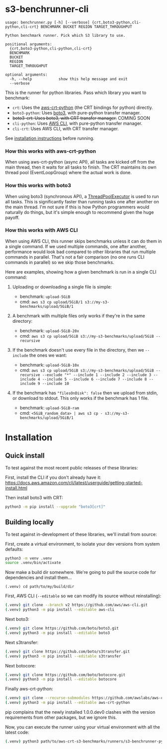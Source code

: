 # s3-benchrunner-cli

```
usage: benchrunner.py [-h] [--verbose] {crt,boto3-python,cli-python,cli-crt} BENCHMARK BUCKET REGION TARGET_THROUGHPUT

Python benchmark runner. Pick which S3 library to use.

positional arguments:
  {crt,boto3-python,cli-python,cli-crt}
  BENCHMARK
  BUCKET
  REGION
  TARGET_THROUGHPUT

optional arguments:
  -h, --help            show this help message and exit
  --verbose
```

This is the runner for python libraries. Pass which library you want to benchmark:
* `crt`: Uses the [aws-crt-python](https://github.com/awslabs/aws-crt-python/) (the CRT bindings for python) directly.
* `boto3-python`: Uses [boto3](https://github.com/boto/boto3), with pure-python transfer manager.
* ~~boto3-crt: Uses boto3, with CRT transfer manager.~~ COMING SOON
* `cli-python`: Uses [AWS CLI](https://github.com/aws/aws-cli/), with pure-python transfer manager.
* `cli-crt`: Uses AWS CLI, with CRT transfer manager.

See [installation instructions](#installation) before running.

### How this works with aws-crt-python

When using aws-crt-python (async API), all tasks are kicked off from the main thread,
then it waits for all tasks to finish. The CRT maintains its own thread pool
(EventLoopGroup) where the actual work is done.

### How this works with boto3

When using boto3 (synchronous API), a [ThreadPoolExecutor](https://docs.python.org/3/library/concurrent.futures.html#threadpoolexecutor)
is used to run all tasks. This is significantly faster than running tasks one
after another on the main thread. I'm not sure if this is how Python programmers
would naturally do things, but it's simple enough to recommend given the huge payoff.

### How this works with AWS CLI

When using AWS CLI, this runner skips benchmarks unless it can do them in a single command.
If we used multiple commands, one after another, performance would look bad
compared to other libraries that run multiple commands in parallel.
That's not a fair comparison (no one runs CLI commands in parallel) so we skip those benchmarks.

Here are examples, showing how a given benchmark is run in a single CLI command:

1) Uploading or downloading a single file is simple:
    * benchmark: `upload-5GiB`
    * cmd: `aws s3 cp upload/5GiB/1 s3://my-s3-benchmarks/upload/5GiB/1`

2) A benchmark with multiple files only works if they're in the same directory:
    * benchmark: `upload-5GiB-20x`
    * cmd: `aws s3 cp upload/5GiB s3://my-s3-benchmarks/upload/5GiB --recursive`

3) If the benchmark doesn't use every file in the directory, then we `--include` the ones we want:
    * benchmark: `upload-5GiB-10x`
    * cmd: `aws s3 cp upload/5GiB s3://my-s3-benchmarks/upload/5GiB --recursive --exclude "*" --include 1 --include 2 --include 3 --include 4 --include 5 --include 6 --include 7 --include 8 --include 9 --include 10`

4) If the benchmark has `"filesOnDisk": false` then we upload from stdin, or download to stdout. This only works if the benchmark has 1 file.
    * benchmark: `upload-5GiB-ram`
    * cmd: `<5GiB_random_data> | aws s3 cp - s3://my-s3-benchmarks/upload/5GiB/1`

# Installation

## Quick install

To test against the most recent public releases of these libraries:

First, install the CLI if you don't already have it:
https://docs.aws.amazon.com/cli/latest/userguide/getting-started-install.html

Then install boto3 with CRT:
```sh
python3 -m pip install --upgrade "boto3[crt]"
```

## Building locally

To test against in-development of these libraries, we'll install from source:

First, create a virtual environment, to isolate your dev versions from system defaults:
```sh
python3 -m venv .venv
source .venv/bin/activate
```

Now make a build dir somewhere.
We're going to pull the source code for dependencies and install them...
```
(.venv) cd path/to/my/build/dir
```

First, AWS CLI (`--editable` so we can modify its source without reinstalling):
```sh
(.venv) git clone --branch v2 https://github.com/aws/aws-cli.git
(.venv) python3 -m pip install --editable aws-cli
```

Next boto3:
```sh
(.venv) git clone https://github.com/boto/boto3.git
(.venv) python3 -m pip install --editable boto3
```

Next s3transfer:
```sh
(.venv) git clone https://github.com/boto/s3transfer.git
(.venv) python3 -m pip install --editable s3transfer
```

Next botocore:
```sh
(.venv) git clone https://github.com/boto/botocore.git
(.venv) python3 -m pip install --editable botocore
```

Finally aws-crt-python:
```sh
(.venv) git clone --recurse-submodules https://github.com/awslabs/aws-crt-python.git
(.venv) python3 -m pip install --editable aws-crt-python
```
pip complains that the newly installed 1.0.0.dev0 clashes
with the version requirements from other packages, but we ignore this.

Now, you can execute the runner using your virtual environment with all the latest code:
```sh
(.venv) python3 path/to/aws-crt-s3-benchmarks/runners/s3-benchrunner-python/benchrunner.py --help
```
